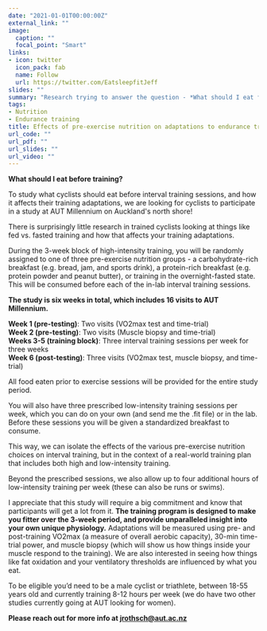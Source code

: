 ```yaml
---
date: "2021-01-01T00:00:00Z"
external_link: ""
image:
  caption: ""
  focal_point: "Smart"
links:
- icon: twitter 
  icon_pack: fab
  name: Follow
  url: https://twitter.com/EatsleepfitJeff
slides: ""
summary: "Research trying to answer the question - *What should I eat for breakfast before exercise?*"
tags:
- Nutrition
- Endurance training
title: Effects of pre-exercise nutrition on adaptations to endurance training 
url_code: ""
url_pdf: ""
url_slides: ""
url_video: ""
---
```


**What should I eat before training?**

To study what cyclists should eat before interval training sessions, and how it affects their training adaptations, we are looking for cyclists to participate in a study at AUT Millennium on Auckland's north shore!

There is surprisingly little research in trained cyclists looking at things like fed vs. fasted training and how that affects your training adaptations.

During the 3-week block of high-intensity training, you will be randomly assigned to one of three pre-exercise nutrition groups - a carbohydrate-rich breakfast (e.g. bread, jam, and sports drink), a protein-rich breakfast (e.g. protein powder and peanut butter), or training in the overnight-fasted state. This will be consumed before each of the in-lab interval training sessions.

**The study is six weeks in total, which includes 16 visits to AUT Millennium.**

**Week 1 (pre-testing)**: Two visits (VO2max test and time-trial)<br>
**Week 2 (pre-testing)**: Two visits (Muscle biopsy and time-trial)<br>
**Weeks 3-5 (training block)**: Three interval training sessions per week for three weeks<br>
**Week 6 (post-testing)**: Three visits (VO2max test, muscle biopsy, and time-trial)<br>

All food eaten prior to exercise sessions will be provided for the entire study period.

You will also have three prescribed low-intensity training sessions per week, which you can do on your own (and send me the .fit file) or in the lab. Before these sessions you will be given a standardized breakfast to consume. 

This way, we can isolate the effects of the various pre-exercise nutrition choices on interval training, but in the context of a real-world training plan that includes both high and low-intensity training.

Beyond the prescribed sessions, we also allow up to four additional hours of low-intensity training per week (these can also be runs or swims).

I appreciate that this study will require a big commitment and know that participants will get a lot from it. **The training program is designed to make you fitter over the 3-week period, and provide unparalleled insight into your own unique physiology.** Adaptations will be measured using pre- and post-training VO2max (a measure of overall aerobic capacity), 30-min time-trial power, and muscle biopsy (which will show us how things inside your muscle respond to the training). We are also interested in seeing how things like fat oxidation and your ventilatory thresholds are influenced by what you eat.

To be eligible you’d need to be a male cyclist or triathlete, between 18-55 years old and currently training 8-12 hours per week (we do have two other studies currently going at AUT looking for women).

**Please reach out for more info at jrothsch@aut.ac.nz**



